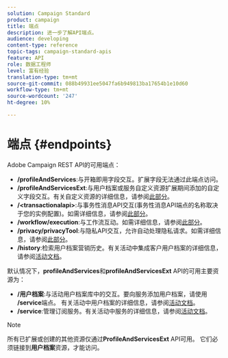 ```yaml
---
solution: Campaign Standard
product: campaign
title: 端点
description: 进一步了解API端点。
audience: developing
content-type: reference
topic-tags: campaign-standard-apis
feature: API
role: 数据工程师
level: 富有经验
translation-type: tm+mt
source-git-commit: 088b49931ee5047fa6b949813ba17654b1e10d60
workflow-type: tm+mt
source-wordcount: '247'
ht-degree: 10%

---
```



# 端点 {#endpoints}

Adobe Campaign REST API的可用端点：

* **/profileAndServices**:与开箱即用字段交互。扩展字段无法通过此端点访问。
* **/profileAndServicesExt**:与用户档案或服务自定义资源扩展期间添加的自定义字段交互。有关自定义资源的详细信息，请参阅[此部分](../../api/using/custom-resources.md)。
* **/&lt;transactionalapi>**:与事务性消息API交互(事务性消息API端点的名称取决于您的实例配置)。如需详细信息，请参阅[此部分](../../api/using/managing-transactional-messages.md)。
* **/workflow/execution**:与工作流互动。如需详细信息，请参阅[此部分](../../api/using/controlling-a-workflow.md)。
* **/privacy/privacyTool**:与隐私API交互，允许自动处理隐私请求。如需详细信息，请参阅[此部分](../../api/using/creating-a-privacy-request.md)。
* **/history**:检索用户档案营销历史。有关活动中集成客户用户档案的详细信息，请参阅[活动文档](https://helpx.adobe.com/campaign/standard/audiences/using/integrated-customer-profile.html)。

默认情况下，**profileAndServices**&#x200B;和&#x200B;**profileAndServicesExt** API的可用主要资源为：

* **/用户档案**:与活动用户档案库中的交互。要向服务添加用户档案，请使用&#x200B;**/service**&#x200B;端点。 有关活动中用户档案的详细信息，请参阅[活动文档](https://helpx.adobe.com/campaign/standard/audiences/using/about-profiles.html)。
* **/service**:管理订阅服务。有关活动中服务的详细信息，请参阅[活动文档](https://helpx.adobe.com/campaign/standard/audiences/using/creating-a-service.html)。

>[!NOTE]
>
>所有已扩展或创建的其他资源仅通过&#x200B;**ProfileAndServicesExt** API可用。 它们必须链接到&#x200B;**用户档案**&#x200B;资源，才能访问。
